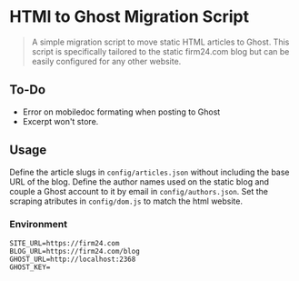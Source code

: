 # HTMl to Ghost Migration Script
> A simple migration script to move static HTML articles to Ghost. This script is specifically tailored to the static firm24.com blog but can be easily configured for any other website.

## To-Do
- Error on mobiledoc formating when posting to Ghost
- Excerpt won't store.

## Usage
Define the article slugs in `config/articles.json` without including the base URL of the blog. Define the author names used on the static blog and couple a Ghost account to it by email in `config/authors.json`. Set the scraping atributes in `config/dom.js` to match the html website.

### Environment
```
SITE_URL=https://firm24.com
BLOG_URL=https://firm24.com/blog
GHOST_URL=http://localhost:2368
GHOST_KEY=

```
